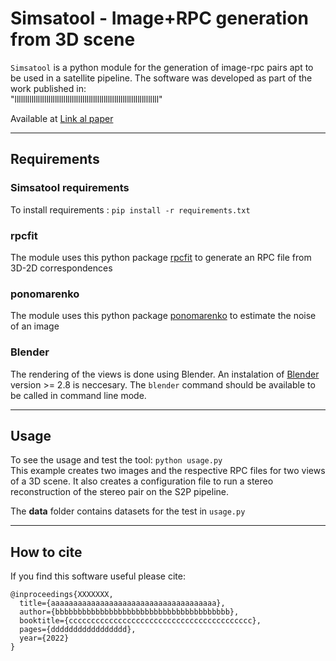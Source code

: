 # Simsatool - Image+RPC generation from 3D scene

`Simsatool` is a python module for the generation of image-rpc pairs apt to be used in a satellite pipeline. The software was developed as part of the work published in:    
"llllllllllllllllllllllllllllllllllllllllllllllllllllllllllllllllllll"

Available at [Link al paper]([https://ww](https://www.fing.edu.uy))  

***
## Requirements

### Simsatool requirements
To install requirements : 
	`pip install -r requirements.txt`

### rpcfit
The module uses this python package [rpcfit](https://github.com/centreborelli/rpcfit) to generate an RPC file from 3D-2D correspondences

### ponomarenko
The module uses this python package [ponomarenko](https://github.com/centreborelli/ponomarenko/tree/master/ponomarenko) to estimate the noise of an image


### Blender

The rendering of the views is done using Blender. An instalation of [Blender](https://www.blender.org/) version >= 2.8 is neccesary. The `blender` command should be available to be called in command line mode.

***
## Usage

To see the usage and test the tool: `python usage.py`  
This example creates two images and the respective RPC files for two views of a 3D scene. It also creates a configuration file to run a stereo reconstruction of the stereo pair on the S2P pipeline.

The **data** folder contains datasets for the test in `usage.py`


***
## How to cite
If you find this software useful please cite:

    @inproceedings{XXXXXXX,
      title={aaaaaaaaaaaaaaaaaaaaaaaaaaaaaaaaaaaaa},
      author={bbbbbbbbbbbbbbbbbbbbbbbbbbbbbbbbbbbbbbb},
      booktitle={ccccccccccccccccccccccccccccccccccccccccc},
      pages={ddddddddddddddddd},
      year={2022}
    }